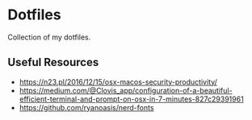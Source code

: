 # Dotfiles

Collection of my dotfiles.

## Useful Resources

* https://n23.pl/2016/12/15/osx-macos-security-productivity/
* https://medium.com/@Clovis_app/configuration-of-a-beautiful-efficient-terminal-and-prompt-on-osx-in-7-minutes-827c29391961
* https://github.com/ryanoasis/nerd-fonts
